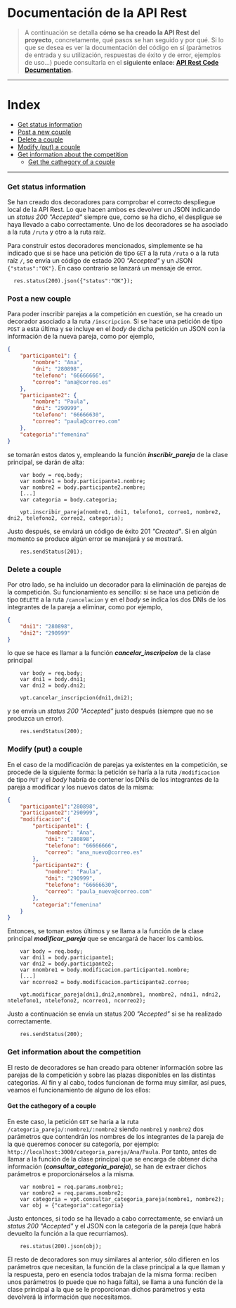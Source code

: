 # Documentación de la API Rest

>A continuación se detalla **cómo se ha creado la API Rest del proyecto**, concretamente, qué pasos se han seguido y por qué. Si lo que se desea es ver la documentación del código en sí (parámetros de entrada y su utilización, respuestas de éxito y de error, ejemplos de uso...) puede consultarla en el **siguiente enlace: 
[API Rest Code Documentation](https://pramartinez.github.io/IV_project/api-doc/index.html).**

___________________________________

Index
======
<!--ts-->
  - [Get status information](#get-status-information)
  - [Post a new couple](#post-a-new-couple)
  - [Delete a couple](#delete-a-couple)
  - [Modify (put) a couple](#modify-put-a-couple)
  - [Get information about the competition](#get-information-about-the-competition)
    - [Get the cathegory of a couple](#get-the-cathegory-of-a-couple)
<!--te-->

__________________________________________

### Get status information

Se han creado dos decoradores para comprobar el correcto despliegue local de la API Rest. Lo que hacen ambos es devolver un JSON indicando un *status 200 "Accepted"* siempre que, como se ha dicho, el despligue se haya llevado a cabo correctamente. Uno de los decoradores se ha asociado a la ruta ```/ruta``` y otro a la ruta raíz. 

Para construir estos decoradores mencionados, simplemente se ha indicado que si se hace una petición de tipo ```GET``` a la ruta ```/ruta``` o a la ruta raíz ```/```, se envía un código de estado 200 *"Accepted"* y un JSON ```{"status":"OK"}```.  En caso contrario se lanzará un mensaje de error. 

```node
  res.status(200).json({"status":"OK"});
```

### Post a new couple

Para poder inscribir parejas a la competición en cuestión, se ha creado un decorador asociado a la ruta ```/inscripcion```. Si se hace una petición de tipo ```POST``` a esta última y se incluye en el *body* de dicha petición un JSON con la información de la nueva pareja, como por ejemplo,

```json
{
    "participante1": {
        "nombre": "Ana",
        "dni": "280898",
        "telefono": "66666666",
        "correo": "ana@correo.es"
    },
    "participante2": {
        "nombre": "Paula",
        "dni": "290999",
        "telefono": "66666630",
        "correo": "paula@correo.com"
    },
    "categoria":"femenina"    
}
```

se tomarán estos datos y, empleando la función ***inscribir_pareja*** de la clase principal, se darán de alta:

```node
    var body = req.body;
    var nombre1 = body.participante1.nombre;
    var nombre2 = body.participante2.nombre;
    [...]
    var categoria = body.categoria;

    vpt.inscribir_pareja(nombre1, dni1, telefono1, correo1, nombre2, dni2, telefono2, correo2, categoria);
```

Justo después, se enviará un código de éxito 201 *"Created"*. Si en algún momento se produce algún error se manejará y se mostrará.

```node
    res.sendStatus(201);
```

### Delete a couple 

Por otro lado, se ha incluido un decorador para la eliminación de parejas de la competición. Su funcionamiento es sencillo: si se hace una petición de tipo ```DELETE``` a la ruta ```/cancelacion``` y en el *body* se indica los dos DNIs de los integrantes de la pareja a eliminar, como por ejemplo,

```json
{
    "dni1": "280898",
    "dni2": "290999"
}
```

lo que se hace es llamar a la función ***cancelar_inscripcion*** de la clase principal 

```node
    var body = req.body;
    var dni1 = body.dni1;
    var dni2 = body.dni2;

    vpt.cancelar_inscripcion(dni1,dni2);
```

y se envía un *status 200 "Accepted"* justo después (siempre que no se produzca un error).

```node
    res.sendStatus(200);
```

### Modify (put) a couple

En el caso de la modificación de parejas ya existentes en la competición, se procede de la siguiente forma: la petición se haría a la ruta ```/modificacion``` de tipo ```PUT``` y el *body* habría de contener los DNIs de los integrantes de la pareja a modificar y los nuevos datos de la misma:

```json
{
    "participante1":"280898",
    "participante2":"290999",
    "modificacion":{
        "participante1": {
            "nombre": "Ana",
            "dni": "280898",
            "telefono": "66666666",
            "correo": "ana_nuevo@correo.es"
        },
        "participante2": {
            "nombre": "Paula",
            "dni": "290999",
            "telefono": "66666630",
            "correo": "paula_nuevo@correo.com"
        },
        "categoria":"femenina" 
    }   
}
```

Entonces, se toman estos últimos y se llama a la función de la clase principal ***modificar_pareja*** que se encargará de hacer los cambios. 

```node
    var body = req.body;
    var dni1 = body.participante1;
    var dni2 = body.participante2;
    var nnombre1 = body.modificacion.participante1.nombre;
    [...]
    var ncorreo2 = body.modificacion.participante2.correo;

    vpt.modificar_pareja(dni1,dni2,nnombre1, nnombre2, ndni1, ndni2, ntelefono1, ntelefono2, ncorreo1, ncorreo2);
```

Justo a continuación se envía un status 200 *"Accepted"* si se ha realizado correctamente. 

```node
    res.sendStatus(200);
```

### Get information about the competition

El resto de decoradores se han creado para obtener información sobre las parejas de la competición y sobre las plazas disponibles en las distintas categorías. Al fin y al cabo, todos funcionan de forma muy similar, así pues, veamos el funcionamiento de alguno de los ellos:

#### Get the cathegory of a couple

En este caso, la petición ```GET``` se haría a la ruta ```/categoria_pareja/:nombre1/:nombre2``` siendo ```nombre1``` y ```nombre2``` dos parámetros que contendrán los nombres de los integrantes de la pareja de la que queremos conocer su categoría, por ejemplo: ```http://localhost:3000/categoria_pareja/Ana/Paula```. Por tanto, antes de llamar a la función de la clase principal que se encarga de obtener dicha información (***consultar_categoria_pareja***), se han de extraer dichos parámetros e proporcionárselos a la misma.

```node
    var nombre1 = req.params.nombre1;
    var nombre2 = req.params.nombre2;
    var categoria = vpt.consultar_categoria_pareja(nombre1, nombre2);
    var obj = {"categoria":categoria}
```

Justo entonces, si todo se ha llevado a cabo correctamente, se enviará un *status 200 "Accepted"* y el JSON con la categoría de la pareja (que habrá devuelto la función a la que recurríamos).

```node
    res.status(200).json(obj);
```

El resto de decoradores son muy similares al anterior, sólo difieren en los parámetros que necesitan, la función de la clase principal a la que llaman y la respuesta, pero en esencia todos trabajan de la misma forma: reciben unos parámetros (o puede que no haga falta), se llama a una función de la clase principal a la que se le proporcionan dichos parámetros y esta devolverá la información que necesitamos.

